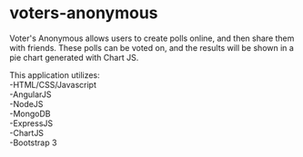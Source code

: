 # voters-anonymous
Voter's Anonymous allows users to create polls online, and then share them with friends. 
These polls can be voted on, and the results will be shown in a pie chart generated with Chart JS.

This application utilizes:<br>
-HTML/CSS/Javascript<br>
-AngularJS<br>
-NodeJS<br>
-MongoDB<br>
-ExpressJS<br>
-ChartJS<br>
-Bootstrap 3<br>

